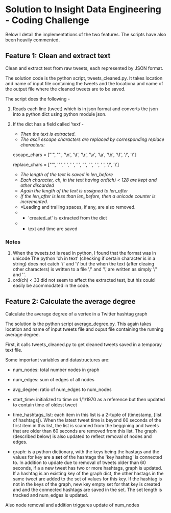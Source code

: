 Solution to Insight Data Engineering - Coding Challenge
===========================================================
Below I detail the implementations of the two features. The scripts have also been heavily commented.

## Feature 1: Clean and extract text
Clean and extract text from raw tweets, each represented by JSON format. 

The solution code is the python script, tweets_cleaned.py. It takes location and name of input file containing the tweets and the locationa and name of the output file where the cleaned tweets are to be saved.

The script does the following -
1. Reads each line (tweet) which is in json format and converts the json into a python dict using python module json.
2. If the dict has a field called 'text'-
   * *Then the text is extracted.*
   * *The ascii escape characters are replaced by corresponding replace characters:* 
   
   escape_chars  = ["\'", '\"', '\n', '\t', '\r', '\v', '\a', '\b', '\f', '\/', '\\']
   
   replace_chars = ["'",  '"',  ' ',  ' ',  ' ',  ' ',  ' ',  ' ',  ' ',  '/',  '\\']
   * *The length of the text is saved in len_before*
   * *Each character, ch, in the text having ord(ch) < 128 are kept and other discarded*
   * *Again the length of the text is assigned to len_after*
   * *If the len_after is less than len_before, then a unicode counter is incremented.*
   * *Leading and trailing spaces, if any, are also removed.
   * * 'created_at' is extracted from the dict
   * * text and time are saved

### Notes
1. When the tweets.txt is read in python, I found that the format was in unicode
The python 'ch in text' (checking if certain character is in a string) does not catch '\/' and '\\' but the when the text (after cleaing other characters) is written to a file '\/' and '\\' are written as simply '/' and '\'.
2. ord(ch) < 33 did not seem to affect the extracted test, but his could easily be acommodated in the code.

## Feature 2: Calculate the average degree
Calculate the average degree of a vertex in a Twitter hashtag graph

The solution is the python script average_degree.py. This again takes location and name of input tweets file and ouput file containing the running average degree.

First, it calls tweets_cleaned.py to get cleaned tweets saved in a temporay text file.

Some important variables and datastructures are:
* num_nodes: total number nodes in graph
* num_edges: sum of edges of all nodes
* avg_degree: ratio of num_edges to num_nodes
* start_time: initialized to time on 1/1/1970 as a reference but then updated to contain time of oldest tweet
* time_hashtags_list: each item in this list is a 2-tuple of (timestamp, [list of hashtags]). When the latest tweet time is beyond
60 seconds of the first item in this list, the list is scanned from the beggining and tweets that are older than 60 seconds are
removed from this list. The graph (described below) is also updated to reflect removal of nodes and edges.

* graph: is a python dictionary, with the keys being the hastags and the values for key are a **set** of the hashtags the 'key hashtag' is
connected to. In addition to update due to removal of tweets older than 60 seconds, if a a new tweet has two or more hashtags,
graph is updated. If a hashtag is an existing key of the graph dict, the other hastags in the same tweet are added to the set of values for this key.
If the hashtag is not in the keys of the graph, new key empty set for that key is created and and the connected hashtags are saved in the set.
The set length is tracked and num_edges is updated. 

Also node removal and addition triggeres update of num_nodes
